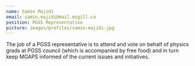 ```yaml
---
name: Samin Majidi
email: samin.majidi@mail.mcgill.ca
position: PGSS Representative
picture: images/profiles/samin-majidi.jpg
---
```


The job of a PGSS representative is to attend and vote on behalf of physics grads at PGSS council (which is accompanied by free food) and in turn keep MGAPS informed of the current issues and initiatives.
